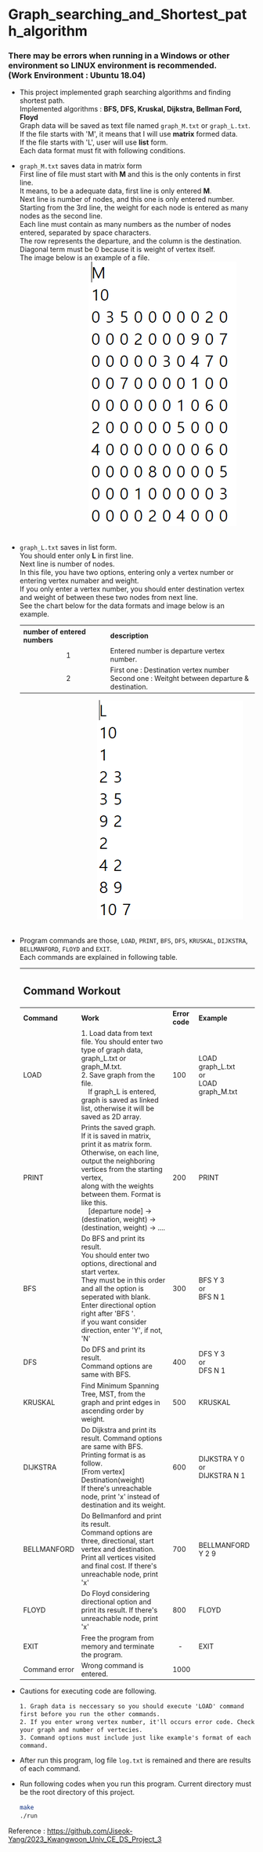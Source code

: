 # Graph_searching_and_Shortest_path_algorithm
### There may be errors when running in a Windows or other environment so LINUX environment is recommended. <br/> (Work Environment : Ubuntu 18.04)

- This project implemented graph searching algorithms and finding shortest path.\
Implemented algorithms : **BFS, DFS, Kruskal, Dijkstra, Bellman Ford, Floyd**\
Graph data will be saved as text file named `graph_M.txt` or `graph_L.txt`.\
If the file starts with 'M', it means that I will use **matrix** formed data.\
If the file starts with 'L', user will use **list** form.\
Each data format must fit with following conditions.

- `graph_M.txt` saves data in matrix form \
First line of file must start with **M** and this is the only contents in first line.\
It means, to be a adequate data, first line is only entered **M**.\
Next line is number of nodes, and this one is only entered number.\
Starting from the 3rd line, the weight for each node is entered as many nodes as the second line.\
Each line must contain as many numbers as the number of nodes entered, separated by space characters.\
The row represents the departure, and the column is the destination.\
Diagonal term must be 0 because it is weight of vertex itself.\
The image below is an example of a file.\
&emsp;&emsp;&emsp;&emsp;&emsp;&emsp;&emsp;&emsp;&emsp;&emsp;<img src = "./readme_file/graphM_example.png"/>
<br/><br/>
- `graph_L.txt` saves in list form.\
You should enter only **L** in first line.\
Next line is number of nodes.\
In this file, you have two options, entering only a vertex number or entering vertex numaber and weight.\
If you only enter a vertex number, you should enter destination vertex and weight of between these two nodes from next line.\
See the chart below for the data formats and image below is an example.
    <table>
        <tr>
            <th> number of entered numbers </th>
            <th> description </th>
        </tr>
        <tr>
            <td> &emsp;&emsp;&emsp;&emsp;&emsp;&emsp; 1 </td>
            <td> Entered number is departure vertex number. </td>
        </tr>
        <tr>
            <td> &emsp;&emsp;&emsp;&emsp;&emsp;&emsp; 2 </td>
            <td> First one : Destination vertex number<br/>
                 Second one : Weitght between departure & destination. </td>
        </tr>
    </table>

&emsp;&emsp;&emsp;&emsp;&emsp;&emsp;&emsp;&emsp;&emsp;&emsp;&emsp;&emsp;&emsp;<img src = "./readme_file/graphL_example.png"/>
<br/><br/>
- Program commands are those, `LOAD`, `PRINT`, `BFS`, `DFS`, `KRUSKAL`, `DIJKSTRA`, `BELLMANFORD`, `FLOYD` and `EXIT`.\
Each commands are explained in following table.

    <table>
        <tr>
            <th colspan='4'> <h2>Command Workout</h2></td>
        </tr>
        <tr>
            <th> Command </td>
            <th> Work </td>
            <th> Error code </td>
            <th> Example </td>
        </tr>
        <tr>
            <td> LOAD </td>
            <td> 1. Load data from text file. You should enter two type of graph data, 
                graph_L.txt or graph_M.txt.<br/>
                2. Save graph from the file.<br/>
                &emsp;If graph_L is entered, graph is saved as linked list, otherwise it will be saved as 2D array.
            </td>
            <td> 100 </td>
            <td> LOAD graph_L.txt<br/>
            or<br/>
            LOAD graph_M.txt </td>
        </tr>
        <tr>
            <td> PRINT </td>
            <td> Prints the saved graph.<br/>
            If it is saved in matrix, print it as matrix form.<br/>
            Otherwise, on each line, output the neighboring vertices from the starting vertex, <br/>along with the weights between them.
            Format is like this.<br/>
            &emsp;[departure node] -> (destination, weight) -> (destination, weight) -> ....
            </td>
            <td> 200 </td>
            <td> PRINT </td>
        </tr>
        <tr>
            <td> BFS </td>
            <td> Do BFS and print its result.<br/>
                You should enter two options, directional and start vertex.
                <br/>They must be in this order and all the option is seperated with blank.<br/>
                Enter directional option right after 'BFS '.<br/>
                if you want consider direction, enter 'Y', if not, 'N' <br/>
            </td>
            <td> 300 </td>
            <td> BFS Y 3 <br/> or <br/> BFS N 1 </td>
        </tr>
        <tr>
            <td> DFS </td>
            <td> Do DFS and print its result. <br/> Command options are same with BFS.</td>
            <td> 400 </td>
            <td> DFS Y 3 <br/> or <br/> DFS N 1 </td>
        </tr>
        <tr>
            <td> KRUSKAL </td>
            <td> Find Minimum Spanning Tree, MST, from the graph and print edges in ascending order by weight.
            </td>
            <td> 500 </td>
            <td> KRUSKAL </td>
        </tr>
        <tr>
            <td> DIJKSTRA </td>
            <td> Do Dijkstra and print its result. Command options are same with BFS.<br>
            Printing format is as follow.<br/>
            [From vertex]&emsp;&emsp;Destination(weight)<br/>
            If there's unreachable node, print 'x' instead of destination and its weight.
            </td>
            <td> 600 </td>
            <td> DIJKSTRA Y 0 <br/>or<br/> DIJKSTRA N 1
            </td>
        </tr>
        <tr>
            <td> BELLMANFORD </td>
            <td> Do Bellmanford and print its result.<br/>
            Command options are three, directional, start vertex and destination.<br/>
            Print all vertices visited and final cost. If there's unreachable node, print 'x'</td>
            <td> 700 </td>
            <td>  BELLMANFORD Y 2 9
            </td>
        </tr>
        <tr>
            <td> FLOYD </td>
            <td> Do Floyd considering directional option and print its result. If there's unreachable node, print 'x'</td>
            <td> 800 </td>
            <td> FLOYD </td>
        </tr>
        <tr>
            <td> EXIT </td>
            <td> Free the program from memory and terminate the program. </td>
            <td> &nbsp;&nbsp; - </td>
            <td> EXIT </td>
        </tr>
        <tr>
            <td> Command error </td>
            <td> Wrong command is entered. </td>
            <td> 1000 </td>
            <td> </td>
        </tr>
    </table>

- Cautions for executing code are following.
    ```
    1. Graph data is neccessary so you should execute 'LOAD' command first before you run the other commands.
    2. If you enter wrong vertex number, it'll occurs error code. Check your graph and number of vertecies.
    3. Command options must include just like example's format of each command.
    ```
- After run this program, log file `log.txt` is remained and there are results of each command.
- Run following codes when you run this program. Current directory must be the root directory of this project.
    ``` bash
    make
    ./run
    ```

Reference : https://github.com/Jiseok-Yang/2023_Kwangwoon_Univ_CE_DS_Project_3